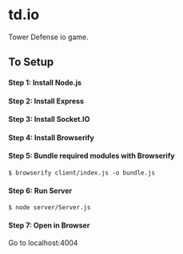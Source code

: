 # td.io

Tower Defense io game.

## To Setup
#### Step 1: Install Node.js
#### Step 2: Install Express
#### Step 3: Install Socket.IO
#### Step 4: Install Browserify
#### Step 5: Bundle required modules with Browserify
```
$ browserify client/index.js -o bundle.js
```
#### Step 6: Run Server
```
$ node server/Server.js
```
#### Step 7: Open in Browser
Go to localhost:4004
